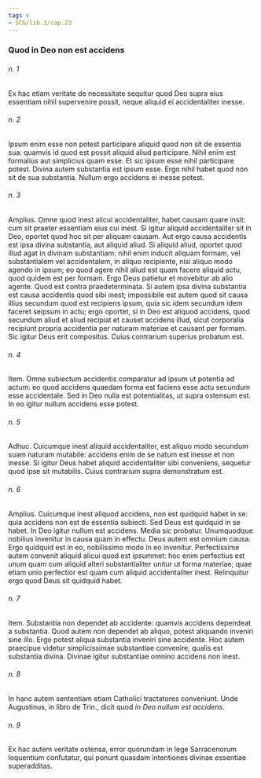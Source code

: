 ```yaml
---
tags : 
- SCG/lib.1/cap.23
---
```


### Quod in Deo non est accidens

###### n. 1
Ex hac etiam veritate de necessitate sequitur quod Deo supra eius essentiam nihil supervenire possit, neque aliquid ei accidentaliter inesse.

###### n. 2
Ipsum enim esse non potest participare aliquid quod non sit de essentia sua: quamvis id quod est possit aliquid aliud participare. Nihil enim est formalius aut simplicius quam esse. Et sic ipsum esse nihil participare potest. Divina autem substantia est ipsum esse. Ergo nihil habet quod non sit de sua substantia. Nullum ergo accidens ei inesse potest.

###### n. 3
Amplius. Omne quod inest alicui accidentaliter, habet causam quare insit: cum sit praeter essentiam eius cui inest. Si igitur aliquid accidentaliter sit in Deo, oportet quod hoc sit per aliquam causam. Aut ergo causa accidentis est ipsa divina substantia, aut aliquid aliud. Si aliquid aliud, oportet quod illud agat in divinam substantiam: nihil enim inducit aliquam formam, vel substantialem vel accidentalem, in aliquo recipiente, nisi aliquo modo agendo in ipsum; eo quod agere nihil aliud est quam facere aliquid actu, quod quidem est per formam. Ergo Deus patietur et movebitur ab alio agente. Quod est contra praedeterminata. Si autem ipsa divina substantia est causa accidentis quod sibi inest; impossibile est autem quod sit causa illius secundum quod est recipiens ipsum, quia sic idem secundum idem faceret seipsum in actu; ergo oportet, si in Deo est aliquod accidens, quod secundum aliud et aliud recipiat et causet accidens illud, sicut corporalia recipiunt propria accidentia per naturam materiae et causant per formam. Sic igitur Deus erit compositus. Cuius contrarium superius probatum est.

###### n. 4
Item. Omne subiectum accidentis comparatur ad ipsum ut potentia ad actum: eo quod accidens quaedam forma est faciens esse actu secundum esse accidentale. Sed in Deo nulla est potentialitas, ut supra ostensum est. In eo igitur nullum accidens esse potest.

###### n. 5
Adhuc. Cuicumque inest aliquid accidentaliter, est aliquo modo secundum suam naturam mutabile: accidens enim de se natum est inesse et non inesse. Si igitur Deus habet aliquid accidentaliter sibi conveniens, sequetur quod ipse sit mutabilis. Cuius contrarium supra demonstratum est.

###### n. 6
Amplius. Cuicumque inest aliquod accidens, non est quidquid habet in se: quia accidens non est de essentia subiecti. Sed Deus est quidquid in se habet. In Deo igitur nullum est accidens. Media sic probatur. Unumquodque nobilius invenitur in causa quam in effectu. Deus autem est omnium causa. Ergo quidquid est in eo, nobilissimo modo in eo invenitur. Perfectissime autem convenit aliquid alicui quod est ipsummet: hoc enim perfectius est unum quam cum aliquid alteri substantialiter unitur ut forma materiae; quae etiam unio perfectior est quam cum aliquid accidentaliter inest. Relinquitur ergo quod Deus sit quidquid habet.

###### n. 7
Item. Substantia non dependet ab accidente: quamvis accidens dependeat a substantia. Quod autem non dependet ab aliquo, potest aliquando inveniri sine illo. Ergo potest aliqua substantia inveniri sine accidente. Hoc autem praecipue videtur simplicissimae substantiae convenire, qualis est substantia divina. Divinae igitur substantiae omnino accidens non inest.

###### n. 8
In hanc autem sententiam etiam Catholici tractatores conveniunt. Unde Augustinus, in libro de Trin., dicit quod *in Deo nullum est accidens*.

###### n. 9
Ex hac autem veritate ostensa, error quorundam in lege Sarracenorum loquentium confutatur, qui ponunt quasdam intentiones divinae essentiae superadditas.

